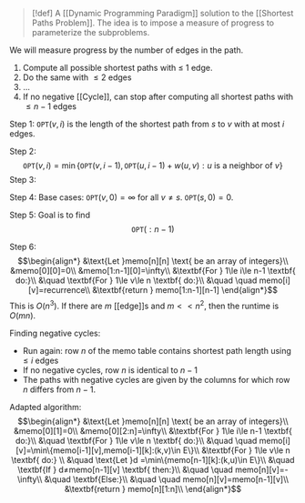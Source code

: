 >[!def]
>A [[Dynamic Programming Paradigm]] solution to the [[Shortest Paths Problem]]. The idea is to impose a measure of progress to parameterize the subproblems.

We will measure progress by the number of edges in the path.

1. Compute all possible shortest paths with $≤$ $1$ edge.
2. Do the same with $≤2$ edges
3. ...
4. If no negative [[Cycle]], can stop after computing all shortest paths with $≤n-1$ edges

Step 1: $\texttt{OPT}(v,i)$ is the length of the shortest path from $s$ to $v$ with at most $i$ edges.

Step 2: $$\texttt{OPT}(v,i)=\min\{\texttt{OPT}(v,i-1),\texttt{OPT}(u,i-1)+w(u,v):u \text{ is a neighbor of }v\}$$
Step 3: 

Step 4:
Base cases: $\texttt{OPT}(v,0)=\infty$ for all $v≠s$. $\texttt{OPT}(s,0)=0$.

Step 5: Goal is to find $$\texttt{OPT}(:n-1)$$

Step 6: $$\begin{align*}
&\text{Let }memo[n][n] \text{ be an array of integers}\\
&memo[0][0]=0\\
&memo[1:n-1][0]=\infty\\
&\textbf{For } 1\le i\le n-1 \textbf{ do:}\\
&\quad \textbf{For } 1\le v\le n \textbf{ do:}\\
&\quad \quad memo[i][v]=recurrence\\
&\textbf{return } memo[1:n-1][n-1]
\end{align*}$$
This is $O(n^{3})$. If there are $m$ [[edge]]s and $m<<n^{2}$, then the runtime is $O(mn)$. 

Finding negative cycles: 
- Run again: row $n$ of the memo table contains shortest path length using $≤i$ edges
- If no negative cycles, row $n$ is identical to $n-1$
- The paths with negative cycles are given by the columns for which row $n$ differs from $n-1$.

Adapted algorithm: $$\begin{align*}
&\text{Let }memo[n][n] \text{ be an array of integers}\\
&memo[0][1]=0\\
&memo[0][2:n]=\infty\\
&\textbf{For } 1\le i\le n-1 \textbf{ do:}\\
&\quad \textbf{For } 1\le v\le n \textbf{ do:}\\
&\quad \quad memo[i][v]=\min\{memo[i-1][v],memo[i-1][k]:(k,v)\in E\}\\
&\textbf{For } 1\le v\le n \textbf{ do:} \\
&\quad \text{Let }d =\min\{memo[n-1][k]:(k,u)\in E\}\\
&\quad \textbf{If } d≠memo[n-1][v] \textbf{ then:}\\
&\quad \quad memo[n][v]=-\infty\\
&\quad \textbf{Else:}\\
&\quad \quad memo[n][v]=memo[n-1][v]\\
&\textbf{return } memo[n][1:n]\\
\end{align*}$$
